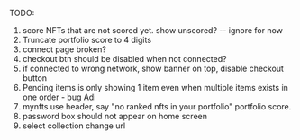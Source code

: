 TODO:

1. score NFTs that are not scored yet. show unscored? -- ignore for now
2. Truncate portfolio score to 4 digits
3. connect page broken?
4. checkout btn should be disabled when not connected?
5. if connected to wrong network, show banner on top, disable checkout button
6. Pending items is only showing 1 item even when multiple items exists in one order - bug Adi
7. mynfts use header, say "no ranked nfts in your portfolio" portfolio score.
8. password box should not appear on home screen
9. select collection change url
